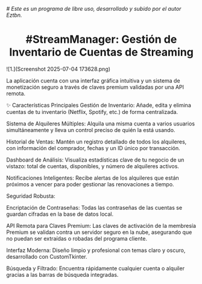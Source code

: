 <em> # Este es un programa de libre uso, desarrollado y subido por el autor Eztbn. </em>

<h1 align="center"> #StreamManager: Gestión de Inventario de Cuentas de Streaming</h1>

![1.](Screenshot 2025-07-04 173628.png)

La aplicación cuenta con una interfaz gráfica intuitiva y un sistema de monetización seguro a través de claves premium validadas por una API remota.

✨ Características Principales
Gestión de Inventario: Añade, edita y elimina cuentas de tu inventario (Netflix, Spotify, etc.) de forma centralizada.

Sistema de Alquileres Múltiples: Alquila una misma cuenta a varios usuarios simultáneamente y lleva un control preciso de quién la está usando.

Historial de Ventas: Mantén un registro detallado de todos los alquileres, con información del comprador, fechas y un ID único por transacción.

Dashboard de Análisis: Visualiza estadísticas clave de tu negocio de un vistazo: total de cuentas, disponibles, y número de alquileres activos.

Notificaciones Inteligentes: Recibe alertas de los alquileres que están próximos a vencer para poder gestionar las renovaciones a tiempo.

Seguridad Robusta:

Encriptación de Contraseñas: Todas las contraseñas de las cuentas se guardan cifradas en la base de datos local.

API Remota para Claves Premium: Las claves de activación de la membresía Premium se validan contra un servidor seguro en la nube, asegurando que no puedan ser extraídas o robadas del programa cliente.

Interfaz Moderna: Diseño limpio y profesional con temas claro y oscuro, desarrollado con CustomTkinter.

Búsqueda y Filtrado: Encuentra rápidamente cualquier cuenta o alquiler gracias a las barras de búsqueda integradas.
